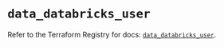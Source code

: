 # `data_databricks_user`

Refer to the Terraform Registry for docs: [`data_databricks_user`](https://registry.terraform.io/providers/databricks/databricks/1.37.0/docs/data-sources/user).
